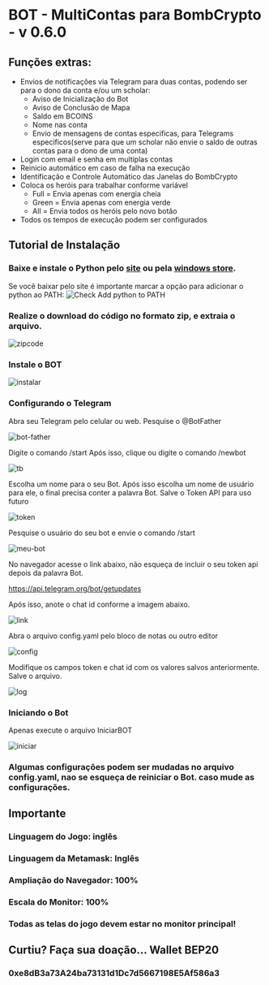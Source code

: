# BOT - MultiContas para BombCrypto - v 0.6.0

## Funções extras:
- Envios de notificações via Telegram para duas contas, podendo ser para o dono da conta e/ou um scholar:
    - Aviso de Inicialização do Bot
    - Aviso de Conclusão de Mapa
    - Saldo em BCOINS
    - Nome nas conta
    - Envio de mensagens de contas especificas, para Telegrams especificos(serve para que um scholar não envie o saldo de outras contas para o dono de uma conta)
- Login com email e senha em multiplas contas
- Reinicio automático em caso de falha na execução
- Identificação e Controle Automático das Janelas do BombCrypto
- Coloca os heróis para trabalhar conforme variável
    - Full = Envia apenas com energia cheia
    - Green = Envia apenas com energia verde
    - All = Envia todos os heróis pelo novo botão
- Todos os tempos de execução podem ser configurados

## Tutorial de Instalação

### Baixe e instale o Python pelo [site](https://www.python.org/downloads/) ou pela [windows store](https://www.microsoft.com/p/python-37/9nj46sx7x90p?activetab=pivot:overviewtab).

Se você baixar pelo site é importante marcar a opção para adicionar o
python ao PATH:
![Check Add python to PATH](https://github.com/PlayerGhost/bombcrypto-multibot/blob/main/readme-images/path.png?raw=true)

### Realize o download do código no formato zip, e extraia o arquivo.

![zipcode](https://github.com/PlayerGhost/bombcrypto-multibot/blob/main/readme-images/download.png?raw=true)

### Instale o BOT

![instalar](https://github.com/PlayerGhost/bombcrypto-multibot/blob/main/readme-images/instalar.png?raw=true)

### Configurando o Telegram

Abra seu Telegram pelo celular ou web.
Pesquise o @BotFather

![bot-father](https://github.com/PlayerGhost/bombcrypto-multibot/blob/main/readme-images/botfather.png?raw=true)

Digite o comando /start
Após isso, clique ou digite o comando /newbot

![tb](https://github.com/PlayerGhost/bombcrypto-multibot/blob/main/readme-images/telegrambot.png?raw=true)

Escolha um nome para o seu Bot.
Após isso escolha um nome de usuário para ele, o final precisa conter a palavra Bot.
Salve o Token API para uso futuro

![token](https://github.com/PlayerGhost/bombcrypto-multibot/blob/main/readme-images/token.png?raw=true)

Pesquise o usuário do seu bot e envie o comando /start

![meu-bot](https://github.com/PlayerGhost/bombcrypto-multibot/blob/main/readme-images/meubot.png?raw=true)

No navegador acesse o link abaixo, não esqueça de incluir o seu token api depois da palavra Bot.

https://api.telegram.org/bot/getupdates

Após isso, anote o chat id conforme a imagem abaixo.

![link](https://github.com/PlayerGhost/bombcrypto-multibot/blob/main/readme-images/chatid.png?raw=true)

Abra o arquivo config.yaml pelo bloco de notas ou outro editor

![config](https://github.com/PlayerGhost/bombcrypto-multibot/blob/main/readme-images/config.png?raw=true)

Modifique os campos token e chat id com os valores salvos anteriormente. 
Salve o arquivo.

![log](https://github.com/PlayerGhost/bombcrypto-multibot/blob/main/readme-images/telegramlog.png?raw=true)

### Iniciando o Bot

Apenas execute o arquivo IniciarBOT 

![iniciar](https://github.com/PlayerGhost/bombcrypto-multibot/blob/main/readme-images/iniciar.png?raw=true)

### Algumas configurações podem ser mudadas no arquivo config.yaml, nao se esqueça de reiniciar o Bot. caso mude as configurações.

## Importante

### Linguagem do Jogo: inglês
### Linguagem da Metamask: Inglês
### Ampliação do Navegador: 100%
### Escala do Monitor: 100%
### Todas as telas do jogo devem estar no monitor principal!

## Curtiu? Faça sua doação... Wallet BEP20
### 0xe8dB3a73A24ba73131d1Dc7d5667198E5Af586a3

